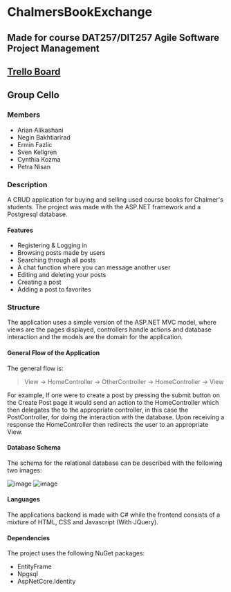 # ChalmersBookExchange
## Made for course DAT257/DIT257 Agile Software Project Management
## [Trello Board](https://trello.com/b/dV6g5Xvv/cello)
## Group Cello

### Members
- Arian Alikashani
- Negin Bakhtiarirad
- Ermin Fazlic
- Sven Kellgren
- Cynthia Kozma
- Petra Nisan

### Description
A CRUD application for buying and selling used course books for Chalmer's students. The project was made with the ASP.NET framework and a Postgresql database.

#### Features
- Registering & Logging in
- Browsing posts made by users
- Searching through all posts
- A chat function where you can message another user
- Editing and deleting your posts
- Creating a post
- Adding a post to favorites

### Structure
The application uses a simple version of the ASP.NET MVC model, where views are the pages displayed, controllers handle actions and database interaction and the models are
the domain for the application.

#### General Flow of the Application
The general flow is:
> View -> HomeController -> OtherController -> HomeController -> View

For example, If one were to create a post by pressing the submit button on the Create Post page it would send an action to the HomeController which then delegates the to the appropriate controller, in this case the PostController, for doing the interaction with the database. Upon receiving a response the HomeController then redirects the user to an appropriate View.

#### Database Schema
The schema for the relational database can be described with the following two images:

![image](https://user-images.githubusercontent.com/78600091/137588519-dfed90e5-e9aa-4d4d-975d-edfaa116bf69.png)
![image](https://user-images.githubusercontent.com/78600091/137588541-a02e9335-09d1-47f9-a59c-675b3bf85f51.png)

#### Languages
The applications backend is made with C# while the frontend consists of a mixture of HTML, CSS and Javascript (With JQuery).

#### Dependencies
The project uses the following NuGet packages:
- EntityFrame
- Npgsql
- AspNetCore.Identity


